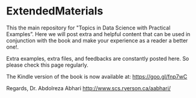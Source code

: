 # ExtendedMaterials

This the main repository for "Topics in Data Science with Practical Examples”.
Here we will post extra and helpful content that can be used in conjunction with the book and make your experience as a reader a better one!. 

Extra examples, extra files, and feedbacks are constantly posted here. So please check this page regularly. 

The Kindle version of the book is now available at:  https://goo.gl/fnp7wC

Regards,
Dr. Abdolreza Abhari
http://www.scs.ryerson.ca/aabhari/

